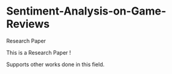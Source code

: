 # Sentiment-Analysis-on-Game-Reviews
   Research Paper

This is a Research Paper !

Supports other works done in this field.
